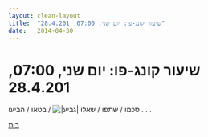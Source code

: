 ```yaml
---
layout: clean-layout
title:  "שיעור קונג-פו: יום שני, 07:00, 28.4.201"
date:   2014-04-30
---
```

# שיעור קונג-פו: יום שני, 07:00, 28.4.201 
סכמו / שתפו / שאלו <img src="http://www.timg.co.il/tapuzForum/images/Emo106.gif" alt="|גביע|"> / בטאו / הביעו . . .

<a href="javascript:history.back()">בית</a>